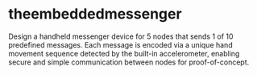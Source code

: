 # theembeddedmessenger
Design a handheld messenger device for 5 nodes that sends 1 of 10 predefined messages. Each message is encoded via a unique hand movement sequence detected by the built-in accelerometer, enabling secure and simple communication between nodes for proof-of-concept.
